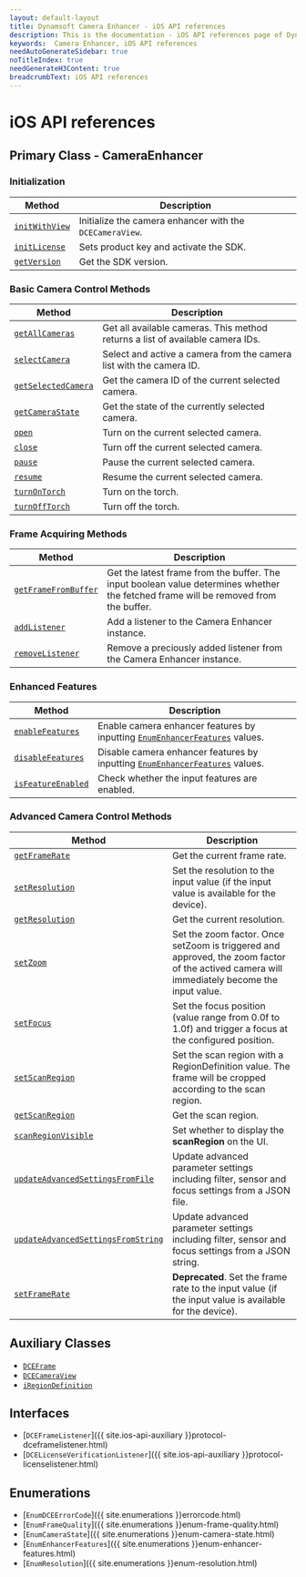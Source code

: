 ```yaml
---
layout: default-layout
title: Dynamsoft Camera Enhancer - iOS API references
description: This is the documentation - iOS API references page of Dynamsoft Camera Enhancer.
keywords:  Camera Enhancer, iOS API references
needAutoGenerateSidebar: true
noTitleIndex: true
needGenerateH3Content: true
breadcrumbText: iOS API references
---
```


# iOS API references

## Primary Class - CameraEnhancer

### Initialization

| Method | Description |
| ------ | ----------- |
| [`initWithView`]({{site.ios-api}}camera-enhancer.html#initwithview) | Initialize the camera enhancer with the `DCECameraView`. |
| [`initLicense`]({{site.ios-api}}camera-enhancer.html#initlicense) | Sets product key and activate the SDK. |
| [`getVersion`]({{site.ios-api}}camera-enhancer.html#getversion) | Get the SDK version. |

### Basic Camera Control Methods

| Method | Description |
| ------ | ----------- |
| [`getAllCameras`]({{site.ios-api}}camera-enhancer.html#getallcameras) | Get all available cameras. This method returns a list of available camera IDs. |
| [`selectCamera`]({{site.ios-api}}camera-enhancer.html#selectcamera) | Select and active a camera from the camera list with the camera ID. |
| [`getSelectedCamera`]({{site.ios-api}}camera-enhancer.html#getselectedcamera) | Get the camera ID of the current selected camera. |
| [`getCameraState`]({{site.ios-api}}camera-enhancer.html#getcamerastate) | Get the state of the currently selected camera. |
| [`open`]({{site.ios-api}}camera-enhancer.html#open) | Turn on the current selected camera. |
| [`close`]({{site.ios-api}}camera-enhancer.html#close) | Turn off the current selected camera. |
| [`pause`]({{site.ios-api}}camera-enhancer.html#pause) | Pause the current selected  camera. |
| [`resume`]({{site.ios-api}}camera-enhancer.html#resume) | Resume the current selected camera. |
| [`turnOnTorch`]({{site.ios-api}}camera-enhancer.html#turnontorch) | Turn on the torch. |
| [`turnOffTorch`]({{site.ios-api}}camera-enhancer.html#turnofftorch) | Turn off the torch. |

### Frame Acquiring Methods

| Method | Description |
| ------ | ----------- |
| [`getFrameFromBuffer`]({{site.ios-api}}camera-enhancer.html#getframefrombuffer) | Get the latest frame from the buffer. The input boolean value determines whether the fetched frame will be removed from the buffer. |
| [`addListener`]({{site.ios-api}}camera-enhancer.html#addlistener) | Add a listener to the Camera Enhancer instance. |
| [`removeListener`]({{site.ios-api}}camera-enhancer.html#removelistener) | Remove a preciously added listener from the Camera Enhancer instance. |

### Enhanced Features

| Method | Description |
| ------ | ----------- |
| [`enableFeatures`]({{site.ios-api}}camera-enhancer.html#enablefeatures) | Enable camera enhancer features by inputting [`EnumEnhancerFeatures`]({{site.enumerations}}enum-enhancer-features.html) values. |
| [`disableFeatures`]({{site.ios-api}}camera-enhancer.html#disablefeatures) | Disable camera enhancer features by inputting [`EnumEnhancerFeatures`]({{site.enumerations}}enum-enhancer-features.html) values. |
| [`isFeatureEnabled`]({{site.ios-api}}camera-enhancer.html#isfeatureenabled) | Check whether the input features are enabled. |

### Advanced Camera Control Methods

| Method | Description |
| ------ | ----------- |
| [`getFrameRate`]({{site.ios-api}}camera-enhancer.html#getframerate) | Get the current frame rate. |
| [`setResolution`]({{site.ios-api}}camera-enhancer.html#setresolution) | Set the resolution to the input value (if the input value is available for the device). |
| [`getResolution`]({{site.ios-api}}camera-enhancer.html#getresolution) | Get the current resolution. |
| [`setZoom`]({{site.ios-api}}camera-enhancer.html#setzoom) | Set the zoom factor. Once setZoom is triggered and approved, the zoom factor of the actived camera will immediately become the input value. |
| [`setFocus`]({{site.ios-api}}camera-enhancer.html#setfocus) | Set the focus position (value range from 0.0f to 1.0f) and trigger a focus at the configured position. |
| [`setScanRegion`]({{site.ios-api}}camera-enhancer.html#setscanregion) | Set the scan region with a RegionDefinition value. The frame will be cropped according to the scan region. |
| [`getScanRegion`]({{site.ios-api}}camera-enhancer.html#getscanregion) | Get the scan region. |
| [`scanRegionVisible`]({{site.ios-api}}camera-enhancer.html#scanregionvisible) | Set whether to display the **scanRegion** on the UI. |
| [`updateAdvancedSettingsFromFile`]({{site.ios-api}}camera-enhancer.html#updateadvancedsettingsfromfile) | Update advanced parameter settings including filter, sensor and focus settings from a JSON file. |
| [`updateAdvancedSettingsFromString`]({{site.ios-api}}camera-enhancer.html#updateadvancedsettingsfromstring) | Update advanced parameter settings including filter, sensor and focus settings from a JSON string. |
| [`setFrameRate`]({{site.ios-api}}camera-enhancer.html#setframerate) | **Deprecated**. Set the frame rate to the input value (if the input value is available for the device). |

## Auxiliary Classes

- [`DCEFrame`]({{site.ios-api-auxiliary}}dceframe.html)
- [`DCECameraView`]({{site.ios-api-auxiliary}}dcecameraview.html)
- [`iRegionDefinition`]({{site.ios-api-auxiliary}}region-definition.html)

## Interfaces

- [`DCEFrameListener`]({{ site.ios-api-auxiliary }}protocol-dceframelistener.html)
- [`DCELicenseVerificationListener`]({{ site.ios-api-auxiliary }}protocol-licenselistener.html)

## Enumerations

- [`EnumDCEErrorCode`]({{ site.enumerations }}errorcode.html)
- [`EnumFrameQuality`]({{ site.enumerations }}enum-frame-quality.html)
- [`EnumCameraState`]({{ site.enumerations }}enum-camera-state.html)
- [`EnumEnhancerFeatures`]({{ site.enumerations }}enum-enhancer-features.html)
- [`EnumResolution`]({{ site.enumerations }}enum-resolution.html)
